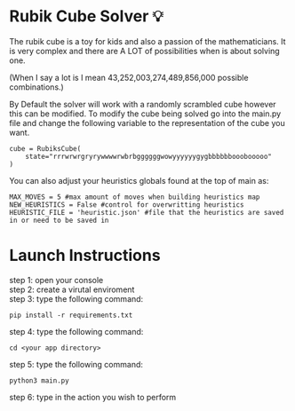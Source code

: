# Rubik Cube Solver :bulb:	

The rubik cube is a toy for kids and also a passion of the mathematicians. It is very complex and there are A LOT of possibilities when is about solving one.

(When I say a lot is I mean 43,252,003,274,489,856,000 possible combinations.)

By Default the solver will work with a randomly scrambled cube however this can be modified. To modify the cube being solved go into the main.py file and change the following variable to the representation of the cube you want.

```
cube = RubiksCube(
    state="rrrwrwrgryrywwwwrwbrbggggggwowyyyyyygygbbbbbbooobooooo"
)
```

You can also adjust your heuristics globals found at the top of main as:

```
MAX_MOVES = 5 #max amount of moves when building heuristics map
NEW_HEURISTICS = False #control for overwritting heuristics
HEURISTIC_FILE = 'heuristic.json' #file that the heuristics are saved in or need to be saved in
```
# Launch Instructions
step 1: open your console <br>
step 2: create a virutal enviroment <br>
step 3: type the following command: <br>

```
pip install -r requirements.txt
```

step 4: type the following command:

```
cd <your app directory>
```

step 5: type the following command:

```
python3 main.py
```

step 6: type in the action you wish to perform

